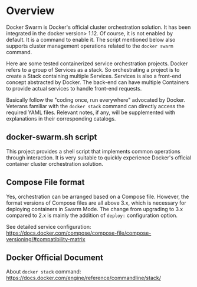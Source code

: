 # Overview

Docker Swarm is Docker's official cluster orchestration solution. It has been integrated in the docker version> 1.12. Of course, it is not enabled by default. It is a command to enable it. The script mentioned below also supports cluster management operations related to the `docker swarm` command.

Here are some tested containerized service orchestration projects. Docker refers to a group of Services as a stack. So orchestrating a project is to create a Stack containing multiple Services. Services is also a front-end concept abstracted by Docker. The back-end can have multiple Containers to provide actual services to handle front-end requests.

Basically follow the "coding once, run everywhere" advocated by Docker. Veterans familiar with the `docker stack` command can directly access the required YAML files. Relevant notes, if any, will be supplemented with explanations in their corresponding catalogs.

## docker-swarm.sh script

This project provides a shell script that implements common operations through interaction. It is very suitable to quickly experience Docker's official container cluster orchestration solution.


## Compose File format

Yes, orchestration can be arranged based on a Compose file. However, the format versions of Compose files are all above 3.x, which is necessary for deploying containers in Swarm Mode. The change from upgrading to 3.x compared to 2.x is mainly the addition of `deploy:` configuration option.

See detailed service configuration:
https://docs.docker.com/compose/compose-file/compose-versioning/#compatibility-matrix

## Docker Official Document

About `docker stack` command:
https://docs.docker.com/engine/reference/commandline/stack/